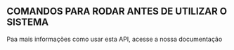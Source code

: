 ##  COMANDOS PARA RODAR ANTES DE UTILIZAR O SISTEMA
Paa mais informações como usar esta API, acesse a nossa documentação